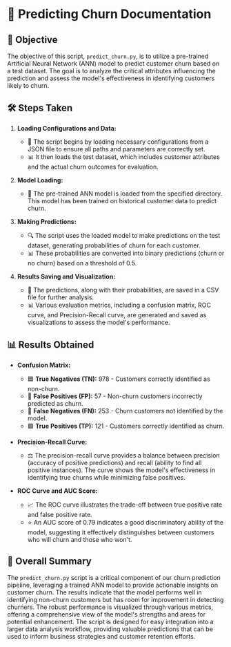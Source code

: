 # 📝 Predicting Churn Documentation

## 🎯 Objective

The objective of this script, `predict_churn.py`, is to utilize a pre-trained Artificial Neural Network (ANN) model to predict customer churn based on a test dataset. The goal is to analyze the critical attributes influencing the prediction and assess the model's effectiveness in identifying customers likely to churn.

## 🛠️ Steps Taken

1. **Loading Configurations and Data:**
   - 📂 The script begins by loading necessary configurations from a JSON file to ensure all paths and parameters are correctly set.
   - 📊 It then loads the test dataset, which includes customer attributes and the actual churn outcomes for evaluation.

2. **Model Loading:**
   - 🧠 The pre-trained ANN model is loaded from the specified directory. This model has been trained on historical customer data to predict churn.

3. **Making Predictions:**
   - 🔍 The script uses the loaded model to make predictions on the test dataset, generating probabilities of churn for each customer.
   - 📊 These probabilities are converted into binary predictions (churn or no churn) based on a threshold of 0.5.

4. **Results Saving and Visualization:**
   - 📝 The predictions, along with their probabilities, are saved in a CSV file for further analysis.
   - 📊 Various evaluation metrics, including a confusion matrix, ROC curve, and Precision-Recall curve, are generated and saved as visualizations to assess the model's performance.

## 📊 Results Obtained

- **Confusion Matrix:**
  - 🟦 **True Negatives (TN):** 978 - Customers correctly identified as non-churn.
  - 🔵 **False Positives (FP):** 57 - Non-churn customers incorrectly predicted as churn.
  - 🔴 **False Negatives (FN):** 253 - Churn customers not identified by the model.
  - 🟩 **True Positives (TP):** 121 - Customers correctly identified as churn.

- **Precision-Recall Curve:**
  - ⚖️ The precision-recall curve provides a balance between precision (accuracy of positive predictions) and recall (ability to find all positive instances). The curve shows the model's effectiveness in identifying true churns while minimizing false positives.

- **ROC Curve and AUC Score:**
  - 📈 The ROC curve illustrates the trade-off between true positive rate and false positive rate.
  - ⭐ An AUC score of 0.79 indicates a good discriminatory ability of the model, suggesting it effectively distinguishes between customers who will churn and those who won't.

## 📝 Overall Summary

The `predict_churn.py` script is a critical component of our churn prediction pipeline, leveraging a trained ANN model to provide actionable insights on customer churn. The results indicate that the model performs well in identifying non-churn customers but has room for improvement in detecting churners. The robust performance is visualized through various metrics, offering a comprehensive view of the model's strengths and areas for potential enhancement. The script is designed for easy integration into a larger data analysis workflow, providing valuable predictions that can be used to inform business strategies and customer retention efforts.
